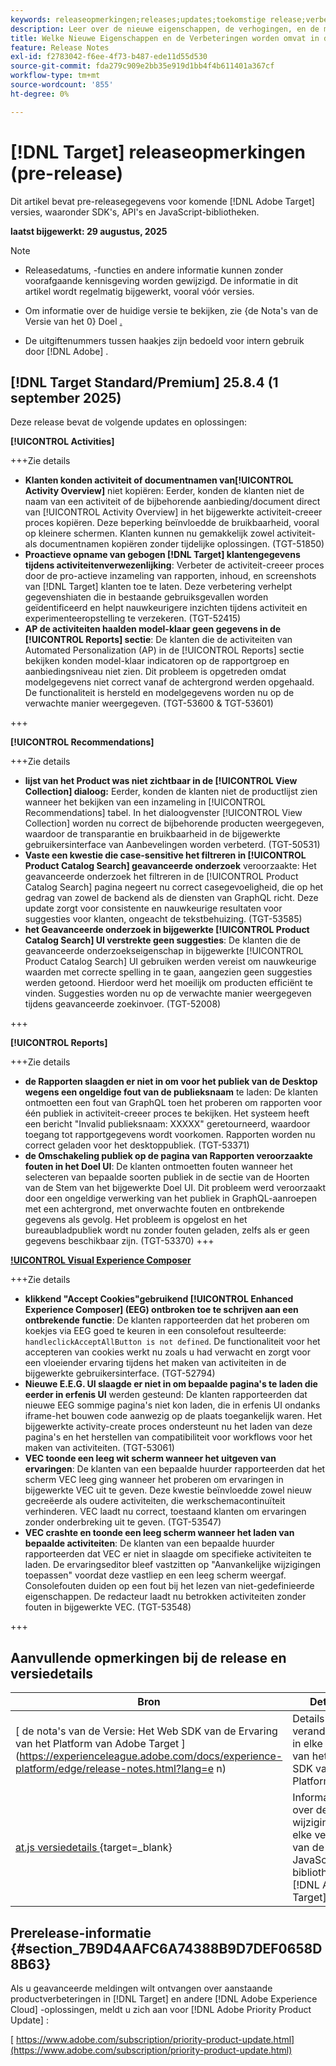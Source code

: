 ```yaml
---
keywords: releaseopmerkingen;releases;updates;toekomstige release;verbeteringen;nieuwe functies;oplossingen;updates;vooruitgave;vroege toegang
description: Leer over de nieuwe eigenschappen, de verhogingen, en de moeilijke situaties inbegrepen in de aanstaande versie van  [!DNL Target], met inbegrip van SDKs, APIs, en de bibliotheken van JavaScript.
title: Welke Nieuwe Eigenschappen en de Verbeteringen worden omvat in de aanstaande  [!DNL Target]  Versie?
feature: Release Notes
exl-id: f2783042-f6ee-4f73-b487-ede11d55d530
source-git-commit: fda279c909e2bb35e919d1bb4f4b611401a367cf
workflow-type: tm+mt
source-wordcount: '855'
ht-degree: 0%

---
```


# [!DNL Target] releaseopmerkingen (pre-release)

Dit artikel bevat pre-releasegegevens voor komende [!DNL Adobe Target] versies, waaronder SDK&#39;s, API&#39;s en JavaScript-bibliotheken.

**laatst bijgewerkt: 29 augustus, 2025**

>[!NOTE]
>
>* Releasedatums, -functies en andere informatie kunnen zonder voorafgaande kennisgeving worden gewijzigd. De informatie in dit artikel wordt regelmatig bijgewerkt, vooral vóór versies.
>
>* Om informatie over de huidige versie te bekijken, zie {de Nota&#39;s van de Versie van het 0} Doel [.](release-notes.md)
>
>* De uitgiftenummers tussen haakjes zijn bedoeld voor intern gebruik door [!DNL Adobe] .

## [!DNL Target Standard/Premium] 25.8.4 (1 september 2025)

Deze release bevat de volgende updates en oplossingen:

**[!UICONTROL Activities]**

+++Zie details
* **Klanten konden activiteit of documentnamen van[!UICONTROL Activity Overview]** niet kopiëren: Eerder, konden de klanten niet de naam van een activiteit of de bijbehorende aanbieding/document direct van [!UICONTROL Activity Overview] in het bijgewerkte activiteit-creeer proces kopiëren. Deze beperking beïnvloedde de bruikbaarheid, vooral op kleinere schermen. Klanten kunnen nu gemakkelijk zowel activiteit- als documentnamen kopiëren zonder tijdelijke oplossingen. (TGT-51850)
* **Proactieve opname van gebogen [!DNL Target] klantengegevens tijdens activiteitenverwezenlijking**: Verbeter de activiteit-creeer proces door de pro-actieve inzameling van rapporten, inhoud, en screenshots van [!DNL Target] klanten toe te laten. Deze verbetering verhelpt gegevenshiaten die in bestaande gebruiksgevallen worden geïdentificeerd en helpt nauwkeurigere inzichten tijdens activiteit en experimenteeropstelling te verzekeren. (TGT-52415)
* **AP de activiteiten haalden model-klaar geen gegevens in de [!UICONTROL Reports] sectie**: De klanten die de activiteiten van Automated Personalization (AP) in de [!UICONTROL Reports] sectie bekijken konden model-klaar indicatoren op de rapportgroep en aanbiedingsniveau niet zien. Dit probleem is opgetreden omdat modelgegevens niet correct vanaf de achtergrond werden opgehaald. De functionaliteit is hersteld en modelgegevens worden nu op de verwachte manier weergegeven. (TGT-53600 &amp; TGT-53601)

+++

**[!UICONTROL Recommendations]**

+++Zie details
* **lijst van het Product was niet zichtbaar in de [!UICONTROL View Collection] dialoog:** Eerder, konden de klanten niet de productlijst zien wanneer het bekijken van een inzameling in [!UICONTROL Recommendations] tabel. In het dialoogvenster [!UICONTROL View Collection] worden nu correct de bijbehorende producten weergegeven, waardoor de transparantie en bruikbaarheid in de bijgewerkte gebruikersinterface van Aanbevelingen worden verbeterd. (TGT-50531)
* **Vaste een kwestie die case-sensitive het filtreren in [!UICONTROL Product Catalog Search] geavanceerde onderzoek** veroorzaakte: Het geavanceerde onderzoek het filtreren in de [!UICONTROL Product Catalog Search] pagina negeert nu correct casegevoeligheid, die op het gedrag van zowel de backend als de diensten van GraphQL richt. Deze update zorgt voor consistente en nauwkeurige resultaten voor suggesties voor klanten, ongeacht de tekstbehuizing. (TGT-53585)
* **het Geavanceerde onderzoek in bijgewerkte [!UICONTROL Product Catalog Search] UI verstrekte geen suggesties**: De klanten die de geavanceerde onderzoekseigenschap in bijgewerkte [!UICONTROL Product Catalog Search] UI gebruiken werden vereist om nauwkeurige waarden met correcte spelling in te gaan, aangezien geen suggesties werden getoond. Hierdoor werd het moeilijk om producten efficiënt te vinden. Suggesties worden nu op de verwachte manier weergegeven tijdens geavanceerde zoekinvoer. (TGT-52008)

+++

**[!UICONTROL Reports]**

+++Zie details
* **de Rapporten slaagden er niet in om voor het publiek van de Desktop wegens een ongeldige fout van de publieksnaam** te laden: De klanten ontmoetten een fout van GraphQL toen het proberen om rapporten voor één publiek in activiteit-creeer proces te bekijken. Het systeem heeft een bericht &quot;Invalid publieksnaam: XXXXX&quot; geretourneerd, waardoor toegang tot rapportgegevens wordt voorkomen. Rapporten worden nu correct geladen voor het desktoppubliek. (TGT-53371)
* **de Omschakeling publiek op de pagina van Rapporten veroorzaakte fouten in het Doel UI**: De klanten ontmoetten fouten wanneer het selecteren van bepaalde soorten publiek in de sectie van de Hoorten van de Stem  van het bijgewerkte Doel UI. Dit probleem werd veroorzaakt door een ongeldige verwerking van het publiek in GraphQL-aanroepen met een achtergrond, met onverwachte fouten en ontbrekende gegevens als gevolg. Het probleem is opgelost en het bureaubladpubliek wordt nu zonder fouten geladen, zelfs als er geen gegevens beschikbaar zijn. (TGT-53370)
+++

**[!UICONTROL Visual Experience Composer](VEC)**

+++Zie details
* **klikkend &quot;Accept Cookies&quot;gebruikend [!UICONTROL Enhanced Experience Composer] (EEG) ontbroken toe te schrijven aan een ontbrekende functie**: De klanten rapporteerden dat het proberen om koekjes via EEG goed te keuren in een consolefout resulteerde: `handleclickAcceptAllButton is not defined`. De functionaliteit voor het accepteren van cookies werkt nu zoals u had verwacht en zorgt voor een vloeiender ervaring tijdens het maken van activiteiten in de bijgewerkte gebruikersinterface. (TGT-52794)
* **Nieuwe E.E.G. UI slaagde er niet in om bepaalde pagina&#39;s te laden die eerder in erfenis UI** werden gesteund: De klanten rapporteerden dat nieuwe EEG sommige pagina&#39;s niet kon laden, die in erfenis UI ondanks iframe-het bouwen code aanwezig op de plaats toegankelijk waren. Het bijgewerkte activity-create proces ondersteunt nu het laden van deze pagina&#39;s en het herstellen van compatibiliteit voor workflows voor het maken van activiteiten. (TGT-53061)
* **VEC toonde een leeg wit scherm wanneer het uitgeven van ervaringen**: De klanten van een bepaalde huurder rapporteerden dat het scherm VEC leeg ging wanneer het proberen om ervaringen in bijgewerkte VEC uit te geven. Deze kwestie beïnvloedde zowel nieuw gecreëerde als oudere activiteiten, die werkschemacontinuïteit verhinderen. VEC laadt nu correct, toestaand klanten om ervaringen zonder onderbreking uit te geven. (TGT-53547)
* **VEC crashte en toonde een leeg scherm wanneer het laden van bepaalde activiteiten**: De klanten van een bepaalde huurder rapporteerden dat VEC er niet in slaagde om specifieke activiteiten te laden. De ervaringseditor bleef vastzitten op &quot;Aanvankelijke wijzigingen toepassen&quot; voordat deze vastliep en een leeg scherm weergaf. Consolefouten duiden op een fout bij het lezen van niet-gedefinieerde eigenschappen. De redacteur laadt nu betrokken activiteiten zonder fouten in bijgewerkte VEC. (TGT-53548)

+++

## Aanvullende opmerkingen bij de release en versiedetails

| Bron | Details |
|--- |--- |
| [ de nota&#39;s van de Versie: Het Web SDK van de Ervaring van het Platform van Adobe Target ] (https://experienceleague.adobe.com/docs/experience-platform/edge/release-notes.html?lang=e n) | Details over veranderingen in elke versie van het Web SDK van het Platform. |
| [ at.js versiedetails ](https://experienceleague.adobe.com/docs/target-dev/developer/client-side/at-js-implementation/target-atjs-versions.html){target=_blank} | Informatie over de wijzigingen in elke versie van de JavaScript-bibliotheek [!DNL Adobe Target] at.js. |

## Prerelease-informatie {#section_7B9D4AAFC6A74388B9D7DEF0658D8B63}

Als u geavanceerde meldingen wilt ontvangen over aanstaande productverbeteringen in [!DNL Target] en andere [!DNL Adobe Experience Cloud] -oplossingen, meldt u zich aan voor [!DNL Adobe Priority Product Update] :

[ https://www.adobe.com/subscription/priority-product-update.html](https://www.adobe.com/subscription/priority-product-update.html)
